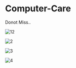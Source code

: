# Computer-Care
Donot Miss..

![12](https://user-images.githubusercontent.com/85815644/132115189-b36d9f53-a5aa-48f9-b8c4-7eefffdb9b16.gif)


![2](https://user-images.githubusercontent.com/85815644/132115199-05547528-6d18-46fb-8ed3-12ee5d9e7557.PNG)

![3](https://user-images.githubusercontent.com/85815644/132115204-c4f5d46c-2958-4377-b792-cff000f04ec2.PNG)

![4](https://user-images.githubusercontent.com/85815644/132115205-4077f901-cad5-43e2-96ca-1d0ac859a183.PNG)
